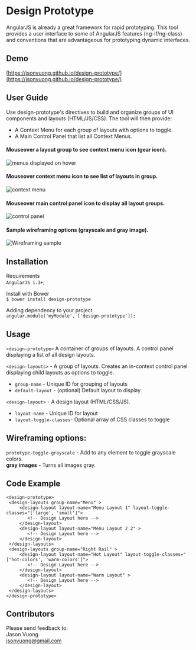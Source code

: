 # Design Prototype
AngularJS is already a great framework for rapid prototyping.  This tool provides a user interface to some of AngularJS features (ng-if/ng-class) and conventions that are advantageous for prototyping dynamic interfaces.




## Demo
[https://jsonvuong.github.io/design-prototype/](https://jsonvuong.github.io/design-prototype/)




## User Guide
Use design-prototype's directives to build and organize groups of UI components and layouts (HTML/JS/CSS).  The tool will then provide:
* A Context Menu for each group of layouts with options to toggle.
* A Main Control Panel that list all Context Menus.


#### Mouseover a layout group to see context menu icon (gear icon).
![](https://jsonvuong.github.io/design-prototype__context-menus.png "menus displayed on hover")


#### Mouseover context menu icon to see list of layouts in group.
![](https://jsonvuong.github.io/design-prototype__context-menu.png "context menu")


#### Mouseover main control panel icon to display all layout groups.
![](https://jsonvuong.github.io/design-prototype__control-panel.png "control panel")


#### Sample wireframing options (grayscale and gray image).
![](https://jsonvuong.github.io/design-prototype__wireframe-options.png "Wireframing sample")



## Installation
Requirements  
`AngularJS 1.3+`;


Install with Bower  
`$ bower install design-prototype`


Adding dependency to your project  
`angular.module('myModule', ['design-prototype']);`


## Usage

`<design-prototype>` A container of groups of layouts.  A control panel displaying a list of all design layouts.

`<design-layouts>` - A group of layouts.  Creates an in-context control panel displaying child layouts as options to toggle.
* `group-name` - Unique ID for grouping of layouts
* `default-layout` - (optional) Default layout to display

`<design-layout>` - A design layout (HTML/CSS/JS).
* `layout-name` - Unique ID for layout
* `layout-toggle-classes`- Optional array of CSS classes to toggle


## Wireframing options:

`prototype-toggle-grayscale` - Add to any element to toggle grayscale colors.  
__gray images__ - Turns all images gray.


## Code Example

```
<design-prototype>
 <design-layouts group-name="Menu" >
     <design-layout layout-name="Menu Layout 1" layout-toggle-classes="['large', 'small']">
        <!-- Design Layout here -->
     </design-layout>
     <design-layout layout-name="Menu Layout 2 2" >
        <!-- Design Layout here -->
     </design-layout>
 </design-layouts>
 <design-layouts group-name="Right Rail" >
     <design-layout layout-name="Hot Layout" layout-toggle-classes="['hot-colors', 'warm-colors']">
        <!-- Design Layout here -->
     </design-layout>
     <design-layout layout-name="Warm Layout" >
        <!-- Design Layout here -->
     </design-layout>
 </design-layouts>
</design-prototype>
```

## Contributors

Please send feedback to:  
Jason Vuong  
jsonvuong@gmail.com